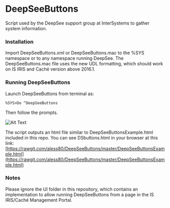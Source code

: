 # DeepSeeButtons
Script used by the DeepSee support group at InterSystems to gather system information. 

### Installation

Import DeepSeeButtons.xml or DeepSeeButtons.mac to the %SYS namespace or to any namespace running DeepSee. The DeepSeeButtons.mac file uses the new UDL formatting, which should work on IS IRIS and Caché version above 2016.1. 

### Running DeepSeeButtons

Launch DeepSeeButtons from terminal as:

`%SYS>Do ^DeepSeeButtons`

Then follow the prompts. 

![Alt Text](https://github.com/aless80/DeepSeeButtons/blob/master/HowTo.gif)

The script outputs an html file similar to DeepSeeButtonsExample.html included in this repo. You can see DSbuttons.html in your browser at this link: [https://rawgit.com/aless80/DeepSeeButtons/master/DeepSeeButtonsExample.html](https://rawgit.com/aless80/DeepSeeButtons/master/DeepSeeButtonsExample.html)

### Notes

Please ignore the UI folder in this repository, which contains an implementation to allow running DeepSeeButtons from a page in the IS IRIS/Caché Management Portal. 